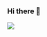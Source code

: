 ### Hi there 👋


![](http://github-profile-summary-cards.vercel.app/api/cards/most-commit-language?username=nulm&theme=2077)